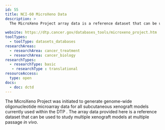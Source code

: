 ```yaml
---
id: 55
title: NCI-60 MicroXeno Data
description: >
  The MicroXeno Project array data is a reference dataset that can be used to study multiple xenograft models at multiple passage *in vivo*.
  
website: https://dtp.cancer.gov/databases_tools/microxeno_project.htm
toolTypes:
  - toolType: datasets_databases
researchAreas:
  - researchArea: cancer_treatment
  - researchArea: cancer_biology
researchTypes:
  - researchType: basic
   - researchType : translational
resourceAccess:
  type: open
docs:
  - doc: dctd
---
```

The MicroXeno Project was initiated to generate genome-wide oligonucleotide microarray data for all subcutaneous xenograft models currently used within the DTP . The array data provided here is a reference dataset that can be used to study multiple xenograft models at multiple passage *in vivo*.
